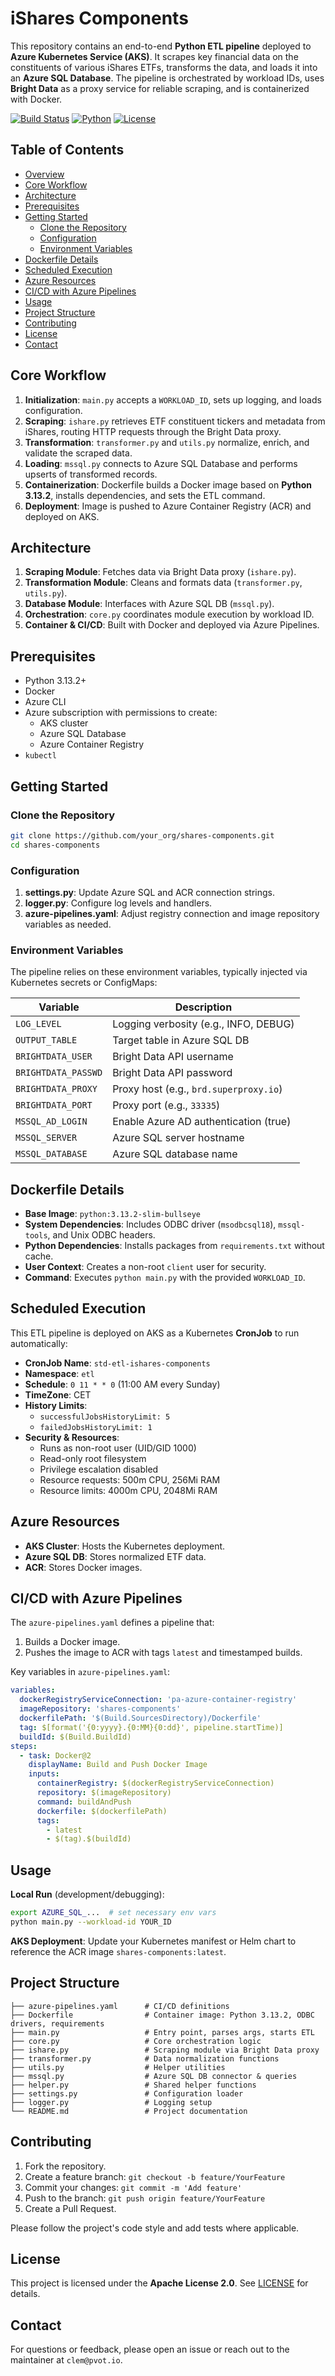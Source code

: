 # iShares Components

This repository contains an end-to-end **Python ETL pipeline** deployed to **Azure Kubernetes Service (AKS)**. It scrapes key financial data on the constituents of various iShares ETFs, transforms the data, and loads it into an **Azure SQL Database**. The pipeline is orchestrated by workload IDs, uses **Bright Data** as a proxy service for reliable scraping, and is containerized with Docker.

[![Build Status](https://img.shields.io/badge/Azure%20DevOps-CI%20%E2%9C%94-blue)](#)
[![Python](https://img.shields.io/badge/Python-3.13-blue)](#)
[![License](https://img.shields.io/badge/License-Apache%202.0-blue)](#license)

## Table of Contents

- [Overview](#overview)
- [Core Workflow](#core-workflow)
- [Architecture](#architecture)
- [Prerequisites](#prerequisites)
- [Getting Started](#getting-started)
  - [Clone the Repository](#clone-the-repository)
  - [Configuration](#configuration)
  - [Environment Variables](#environment-variables)
- [Dockerfile Details](#dockerfile-details)
- [Scheduled Execution](#scheduled-execution)
- [Azure Resources](#azure-resources)
- [CI/CD with Azure Pipelines](#cicd-with-azure-pipelines)
- [Usage](#usage)
- [Project Structure](#project-structure)
- [Contributing](#contributing)
- [License](#license)
- [Contact](#contact)


## Core Workflow

1. **Initialization**: `main.py` accepts a `WORKLOAD_ID`, sets up logging, and loads configuration.
2. **Scraping**: `ishare.py` retrieves ETF constituent tickers and metadata from iShares, routing HTTP requests through the Bright Data proxy.
3. **Transformation**: `transformer.py` and `utils.py` normalize, enrich, and validate the scraped data.
4. **Loading**: `mssql.py` connects to Azure SQL Database and performs upserts of transformed records.
5. **Containerization**: Dockerfile builds a Docker image based on **Python 3.13.2**, installs dependencies, and sets the ETL command.
6. **Deployment**: Image is pushed to Azure Container Registry (ACR) and deployed on AKS.

## Architecture

1. **Scraping Module**: Fetches data via Bright Data proxy (`ishare.py`).
2. **Transformation Module**: Cleans and formats data (`transformer.py`, `utils.py`).
3. **Database Module**: Interfaces with Azure SQL DB (`mssql.py`).
4. **Orchestration**: `core.py` coordinates module execution by workload ID.
5. **Container & CI/CD**: Built with Docker and deployed via Azure Pipelines.

## Prerequisites

- Python 3.13.2+
- Docker
- Azure CLI
- Azure subscription with permissions to create:
  - AKS cluster
  - Azure SQL Database
  - Azure Container Registry
- `kubectl`

## Getting Started

### Clone the Repository
```bash
git clone https://github.com/your_org/shares-components.git
cd shares-components
```

### Configuration

1. **settings.py**: Update Azure SQL and ACR connection strings.
2. **logger.py**: Configure log levels and handlers.
3. **azure-pipelines.yaml**: Adjust registry connection and image repository variables as needed.

### Environment Variables

The pipeline relies on these environment variables, typically injected via Kubernetes secrets or ConfigMaps:

| Variable             | Description                            |
|----------------------|----------------------------------------|
| `LOG_LEVEL`          | Logging verbosity (e.g., INFO, DEBUG)  |
| `OUTPUT_TABLE`       | Target table in Azure SQL DB          |
| `BRIGHTDATA_USER`    | Bright Data API username              |
| `BRIGHTDATA_PASSWD`  | Bright Data API password              |
| `BRIGHTDATA_PROXY`   | Proxy host (e.g., `brd.superproxy.io`) |
| `BRIGHTDATA_PORT`    | Proxy port (e.g., `33335`)             |
| `MSSQL_AD_LOGIN`     | Enable Azure AD authentication (true)  |
| `MSSQL_SERVER`       | Azure SQL server hostname             |
| `MSSQL_DATABASE`     | Azure SQL database name               |

## Dockerfile Details

- **Base Image**: `python:3.13.2-slim-bullseye`
- **System Dependencies**: Includes ODBC driver (`msodbcsql18`), `mssql-tools`, and Unix ODBC headers.
- **Python Dependencies**: Installs packages from `requirements.txt` without cache.
- **User Context**: Creates a non-root `client` user for security.
- **Command**: Executes `python main.py` with the provided `WORKLOAD_ID`.

## Scheduled Execution

This ETL pipeline is deployed on AKS as a Kubernetes **CronJob** to run automatically:

- **CronJob Name**: `std-etl-ishares-components`
- **Namespace**: `etl`
- **Schedule**: `0 11 * * 0` (11:00 AM every Sunday)
- **TimeZone**: CET
- **History Limits**:
  - `successfulJobsHistoryLimit: 5`
  - `failedJobsHistoryLimit: 1`
- **Security & Resources**:
  - Runs as non-root user (UID/GID 1000)
  - Read-only root filesystem
  - Privilege escalation disabled
  - Resource requests: 500m CPU, 256Mi RAM
  - Resource limits: 4000m CPU, 2048Mi RAM

## Azure Resources

- **AKS Cluster**: Hosts the Kubernetes deployment.
- **Azure SQL DB**: Stores normalized ETF data.
- **ACR**: Stores Docker images.

## CI/CD with Azure Pipelines

The `azure-pipelines.yaml` defines a pipeline that:

1. Builds a Docker image.
2. Pushes the image to ACR with tags `latest` and timestamped builds.

Key variables in `azure-pipelines.yaml`:

```yaml
variables:
  dockerRegistryServiceConnection: 'pa-azure-container-registry'
  imageRepository: 'shares-components'
  dockerfilePath: '$(Build.SourcesDirectory)/Dockerfile'
  tag: $[format('{0:yyyy}.{0:MM}{0:dd}', pipeline.startTime)]
  buildId: $(Build.BuildId)
steps:
  - task: Docker@2
    displayName: Build and Push Docker Image
    inputs:
      containerRegistry: $(dockerRegistryServiceConnection)
      repository: $(imageRepository)
      command: buildAndPush
      dockerfile: $(dockerfilePath)
      tags:
        - latest
        - $(tag).$(buildId)
```

## Usage

**Local Run** (development/debugging):

```bash
export AZURE_SQL_...  # set necessary env vars
python main.py --workload-id YOUR_ID
```

**AKS Deployment**: Update your Kubernetes manifest or Helm chart to reference the ACR image `shares-components:latest`.

## Project Structure

```
├── azure-pipelines.yaml      # CI/CD definitions
├── Dockerfile                # Container image: Python 3.13.2, ODBC drivers, requirements
├── main.py                   # Entry point, parses args, starts ETL
├── core.py                   # Core orchestration logic
├── ishare.py                 # Scraping module via Bright Data proxy
├── transformer.py            # Data normalization functions
├── utils.py                  # Helper utilities
├── mssql.py                  # Azure SQL DB connector & queries
├── helper.py                 # Shared helper functions
├── settings.py               # Configuration loader
├── logger.py                 # Logging setup
└── README.md                 # Project documentation
```

## Contributing

1. Fork the repository.
2. Create a feature branch: `git checkout -b feature/YourFeature`
3. Commit your changes: `git commit -m 'Add feature'`
4. Push to the branch: `git push origin feature/YourFeature`
5. Create a Pull Request.

Please follow the project's code style and add tests where applicable.

## License

This project is licensed under the **Apache License 2.0**. See [LICENSE](LICENSE) for details.

## Contact

For questions or feedback, please open an issue or reach out to the maintainer at `clem@pvot.io`.

